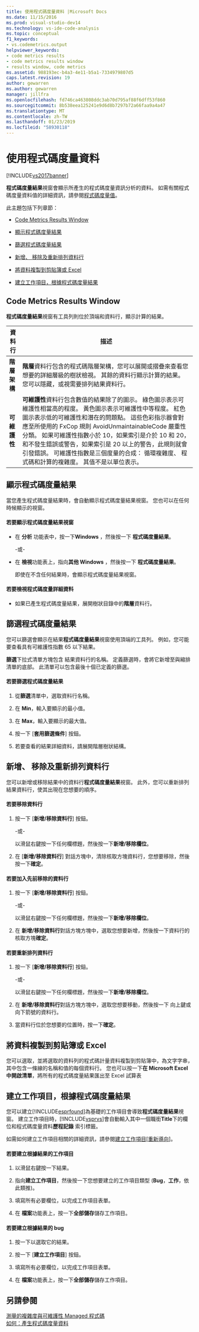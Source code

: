 ```yaml
---
title: 使用程式碼度量資料 |Microsoft Docs
ms.date: 11/15/2016
ms.prod: visual-studio-dev14
ms.technology: vs-ide-code-analysis
ms.topic: conceptual
f1_keywords:
- vs.codemetrics.output
helpviewer_keywords:
- code metrics results
- code metrics results window
- results window, code metrics
ms.assetid: 988193ec-b4a3-4e11-b5a1-7334979807d5
caps.latest.revision: 19
author: gewarren
ms.author: gewarren
manager: jillfra
ms.openlocfilehash: fd746ca463808ddc3ab70d795af88f6dff53f860
ms.sourcegitcommit: 8b538eea125241e9d6d8b7297b72a66faa9a4a47
ms.translationtype: MT
ms.contentlocale: zh-TW
ms.lasthandoff: 01/23/2019
ms.locfileid: "58930118"
---
```

# <a name="working-with-code-metrics-data"></a>使用程式碼度量資料
[!INCLUDE[vs2017banner](../includes/vs2017banner.md)]

**程式碼度量結果**視窗會顯示所產生的程式碼度量資訊分析的資料。 如需有關程式碼度量資料值的詳細資訊，請參閱[程式碼度量值](../code-quality/code-metrics-values.md)。  
  
 此主題包括下列章節：  
  
-   [Code Metrics Results Window](../code-quality/working-with-code-metrics-data.md#BKMK_CodeMetricsResultsWindow)  
  
-   [顯示程式碼度量結果](../code-quality/working-with-code-metrics-data.md#BKMK_DisplayingCodeMetricsResults)  
  
-   [篩選程式碼度量結果](../code-quality/working-with-code-metrics-data.md#BKMK_FilteringCodeMetricsResults)  
  
-   [新增、 移除及重新排列資料行](../code-quality/working-with-code-metrics-data.md#BKMK_AddingRemovingandRearrangingDataColumns)  
  
-   [將資料複製到剪貼簿或 Excel](../code-quality/working-with-code-metrics-data.md#BKMK_Copying_Data_to_the_Clipboard_or_Excel)  
  
-   [建立工作項目，根據程式碼度量結果](../code-quality/working-with-code-metrics-data.md#BKMK_Creating_a_Work_Item_Based_on_Code_Metric_Results)  
  
##  <a name="BKMK_CodeMetricsResultsWindow"></a> Code Metrics Results Window  
 **程式碼度量結果**視窗有工具列則位於頂端和資料行，顯示計算的結果。  
  
|資料行|描述|  
|------------|-----------------|  
|**階層架構**|**階層**資料行包含的程式碼階層架構，您可以展開或摺疊來查看您想要的詳細層級的樹狀檢視。 其餘的資料行顯示計算的結果。 您可以隱藏，或視需要排列結果資料行。|  
|**可維護性**|**可維護性**資料行包含數值的結果除了的圖示。 綠色圖示表示可維護性相當高的程度。 黃色圖示表示可維護性中等程度。 紅色圖示表示低的可維護性和潛在的問題點。 這些色彩指示器會對應至所使用的 FxCop 規則 AvoidUnmaintainableCode 嚴重性分類。 如果可維護性指數小於 10，如果索引是介於 10 和 20，和不發生錯誤或警告，如果索引是 20 以上的警告，此規則就會引發錯誤。 可維護性指數是三個度量的合成： 循環複雜度、 程式碼和計算的複雜度。 其值不是以單位表示。|  
  
##  <a name="BKMK_DisplayingCodeMetricsResults"></a> 顯示程式碼度量結果  
 當您產生程式碼度量結果時，會自動顯示程式碼度量結果視窗。 您也可以在任何時候顯示的視窗。  
  
#### <a name="to-display-the-code-metrics-results-window"></a>若要顯示程式碼度量結果視窗  
  
-   在 **分析** 功能表中，按一下**Windows** ，然後按一下 **程式碼度量結果**。  
  
     \-或-  
  
-   在 **檢視**功能表上，指向**其他 Windows** ，然後按一下 **程式碼度量結果**。  
  
     即使在不含任何結果時，會顯示程式碼度量結果視窗。  
  
#### <a name="to-view-code-metrics-details"></a>若要檢視程式碼度量詳細資料  
  
-   如果已產生程式碼度量結果，展開樹狀目錄中的**階層**資料行。  
  
##  <a name="BKMK_FilteringCodeMetricsResults"></a> 篩選程式碼度量結果  
 您可以篩選會顯示在結果**程式碼度量結果**視窗使用頂端的工具列。 例如，您可能要查看具有可維護性指數 65 以下結果。  
  
 **篩選**下拉式清單方塊包含 結果資料行的名稱。 定義篩選時，會將它新增至與縮排清單的底部。 此清單可以包含最後十個已定義的篩選。  
  
#### <a name="to-filter-the-code-metrics-results"></a>若要篩選程式碼度量結果  
  
1.  從**篩選**清單中，選取資料行名稱。  
  
2.  在  **Min**，輸入要顯示的最小值。  
  
3.  在  **Max**，輸入要顯示的最大值。  
  
4.  按一下 [**套用篩選條件**] 按鈕。  
  
5.  若要查看的結果詳細資料，請展開階層樹狀結構。  
  
##  <a name="BKMK_AddingRemovingandRearrangingDataColumns"></a> 新增、 移除及重新排列資料行  
 您可以新增或移除結果中的資料行**程式碼度量結果**視窗。 此外，您可以重新排列結果資料行，使其出現在您想要的順序。  
  
#### <a name="to-remove-a-column"></a>若要移除資料行  
  
1.  按一下 [**新增/移除資料行**] 按鈕。  
  
     \-或-  
  
     以滑鼠右鍵按一下任何欄標題，然後按一下**新增/移除欄位**。  
  
2.  在 [**新增/移除資料行**] 對話方塊中，清除核取方塊資料行，您想要移除，然後按一下**確定**。  
  
#### <a name="to-add-a-previously-removed-column"></a>若要加入先前移除的資料行  
  
1.  按一下 [**新增/移除資料行**] 按鈕。  
  
     \-或-  
  
     以滑鼠右鍵按一下任何欄標題，然後按一下**新增/移除欄位**。  
  
2.  在 **新增/移除資料行**對話方塊方塊中，選取您想要新增，然後按一下資料行的核取方塊**確定**。  
  
#### <a name="to-rearrange-columns"></a>若要重新排列資料行  
  
1.  按一下 [**新增/移除資料行**] 按鈕。  
  
     \-或-  
  
     以滑鼠右鍵按一下任何欄標題，然後按一下**新增/移除欄位**。  
  
2.  在 **新增/移除資料行**對話方塊方塊中，選取您想要移動，然後按一下 向上鍵或向下箭號的資料行。  
  
3.  當資料行位於您想要的位置時，按一下**確定**。  
  
##  <a name="BKMK_Copying_Data_to_the_Clipboard_or_Excel"></a> 將資料複製到剪貼簿或 Excel  
 您可以選取，並將選取的資料列的程式碼計量資料複製到剪貼簿中，為文字字串，其中包含一條線的名稱和值的每個資料行。 您也可以按一下**在 Microsoft Excel 中開啟清單**，將所有的程式碼度量結果匯出至 Excel 試算表  
  
##  <a name="BKMK_Creating_a_Work_Item_Based_on_Code_Metric_Results"></a> 建立工作項目，根據程式碼度量結果  
 您可以建立[!INCLUDE[esprfound](../includes/esprfound-md.md)]為基礎的工作項目會導致**程式碼度量結果**視窗。 建立工作項目時，[!INCLUDE[vsprvs](../includes/vsprvs-md.md)]會自動輸入其中一個職銜**Title**下的欄位和程式碼度量資料**歷程記錄** 索引標籤。  
  
 如需如何建立工作項目相關的詳細資訊，請參閱[建立工作項目&#91;重新導向&#93;](http://msdn.microsoft.com/24b2e064-16ac-4bf0-8de4-98a1f48b8c4b)。  
  
#### <a name="to-create-a-work-item-based-on-a-result"></a>若要建立根據結果的工作項目  
  
1.  以滑鼠右鍵按一下結果。  
  
2.  指向**建立工作項目**，然後按一下您想要建立的工作項目類型 (**Bug**，**工作**，依此類推)。  
  
3.  填寫所有必要欄位，以完成工作項目表單。  
  
4.  在 **檔案**功能表上，按一下**全部儲存**儲存工作項目。  
  
#### <a name="to-create-a-bug-based-on-a-result"></a>若要建立根據結果的 bug  
  
1.  按一下以選取它的結果。  
  
2.  按一下 [**建立工作項目**] 按鈕。  
  
3.  填寫所有必要欄位，以完成工作項目表單。  
  
4.  在 **檔案**功能表上，按一下**全部儲存**儲存工作項目。  
  
## <a name="see-also"></a>另請參閱  
 [測量的複雜度與可維護性 Managed 程式碼](../code-quality/measuring-complexity-and-maintainability-of-managed-code.md)   
 [如何：產生程式碼度量資料](../code-quality/how-to-generate-code-metrics-data.md)
